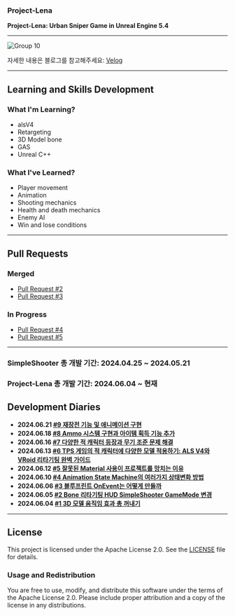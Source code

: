 ### Project-Lena
**Project-Lena: Urban Sniper Game in Unreal Engine 5.4**

---

![Group 10](https://github.com/ChangJin-Lee/Project-Lena/assets/54494793/0de8d96d-7258-4aa2-ba0d-aa82ab008d3f)

자세한 내용은 블로그를 참고해주세요: [Velog](https://velog.io/@whoamicj/posts?tag=UE5)

---


## Learning and Skills Development

### What I'm Learning?
- alsV4
- Retargeting
- 3D Model bone
- GAS
- Unreal C++

### What I've Learned?
- Player movement
- Animation
- Shooting mechanics
- Health and death mechanics
- Enemy AI
- Win and lose conditions

---

## Pull Requests
### Merged
- [Pull Request #2](https://github.com/ChangJin-Lee/Project-Lena/pull/2)
- [Pull Request #3](https://github.com/ChangJin-Lee/Project-Lena/pull/3)
  
### In Progress
- [Pull Request #4](https://github.com/ChangJin-Lee/Project-Lena/pull/4)
- [Pull Request #5](https://github.com/ChangJin-Lee/Project-Lena/pull/5)

---
### SimpleShooter 총 개발 기간: 2024.04.25 ~ 2024.05.21
### Project-Lena 총 개발 기간: 2024.06.04 ~ 현재

## Development Diaries
- **2024.06.21 [#9 재장전 기능 및 애니메이션 구현](https://velog.io/@whoamicj/UE5-Lena-Dev-Diary-6-%EC%9E%AC%EC%9E%A5%EC%A0%84-%EA%B8%B0%EB%8A%A5-%EB%B0%8F-%EC%95%A0%EB%8B%88%EB%A9%94%EC%9D%B4%EC%85%98-%EA%B5%AC%ED%98%84)**
- **2024.06.18 [#8 Ammo 시스템 구현과 아이템 획득 기능 추가](https://velog.io/@whoamicj/UE5-Lena-Dev-Diary-5-Ammo-%EC%8B%9C%EC%8A%A4%ED%85%9C-%EA%B5%AC%ED%98%84%EA%B3%BC-%EC%95%84%EC%9D%B4%ED%85%9C-%ED%9A%8D%EB%93%9D-%EA%B8%B0%EB%8A%A5-%EC%B6%94%EA%B0%80)**
- **2024.06.16 [#7 다양한 적 캐릭터 등장과 무기 조준 문제 해결](https://velog.io/@whoamicj/UE5-Lena-Dev-Diary-4-%EB%8B%A4%EC%96%91%ED%95%9C-%EC%A0%81-%EC%BA%90%EB%A6%AD%ED%84%B0-%EB%93%B1%EC%9E%A5%EA%B3%BC-%EB%AC%B4%EA%B8%B0-%EC%A1%B0%EC%A4%80-%EB%AC%B8%EC%A0%9C-%ED%95%B4%EA%B2%B0)**
- **2024.06.13 [#6 TPS 게임의 적 캐릭터에 다양한 모델 적용하기: ALS V4와 VRoid 리타기팅 완벽 가이드](https://velog.io/@whoamicj/UE5-TPS-%EA%B2%8C%EC%9E%84%EC%9D%98-%EC%A0%81-%EC%BA%90%EB%A6%AD%ED%84%B0%EC%97%90-%EB%8B%A4%EC%96%91%ED%95%9C-%EB%AA%A8%EB%8D%B8-%EC%A0%81%EC%9A%A9%ED%95%98%EA%B8%B0-ALS-V4%EC%99%80-VRoid-%EB%A6%AC%ED%83%80%EA%B8%B0%ED%8C%85-%EC%99%84%EB%B2%BD-%EA%B0%80%EC%9D%B4%EB%93%9C)**
- **2024.06.12 [#5 잘못된 Material 사용이 프로젝트를 망치는 이유](https://velog.io/@whoamicj/UE5-%EC%9E%98%EB%AA%BB%EB%90%9C-Material-%EC%82%AC%EC%9A%A9%EC%9D%B4-%ED%94%84%EB%A1%9C%EC%A0%9D%ED%8A%B8%EB%A5%BC-%EB%A7%9D%EC%B9%98%EB%8A%94-%EC%9D%B4%EC%9C%A0)**
- **2024.06.10 [#4 Animation State Machine의 여러가지 상태변화 방법](https://velog.io/@whoamicj/UE5-Lena-Dev-Diary-2-Animation-State-Machine%EC%9D%98-%EC%97%AC%EB%9F%AC%EA%B0%80%EC%A7%80-%EC%83%81%ED%83%9C%EB%B3%80%ED%99%94-%EB%B0%A9%EB%B2%95-xgzna5f1)**
- **2024.06.06 [#3 블루프린트 OnEvent는 어떻게 만들까](https://velog.io/@whoamicj/UE5-Lena-Dev-Diary-1-%EB%B8%94%EB%A3%A8%ED%94%84%EB%A6%B0%ED%8A%B8-OnEvent%EB%8A%94-%EC%96%B4%EB%96%BB%EA%B2%8C-%EB%A7%8C%EB%93%A4%EA%B9%8C)**
- **2024.06.05 [#2 Bone 리타기팅 HUD SimpleShooter GameMode 변경](https://velog.io/@whoamicj/UE5-Bone-%EB%A6%AC%ED%83%80%EA%B8%B0%ED%8C%85-HUD-SimpleShooter-GameMode-%EB%B3%80%EA%B2%BD)**
- **2024.06.04 [#1 3D 모델 움직임 효과 총 꺼내기](https://velog.io/@whoamicj/UE5-SimpleShooter-3D-%EB%AA%A8%EB%8D%B8-%EC%9B%80%EC%A7%81%EC%9E%84-%ED%9A%A8%EA%B3%BC-%EC%B4%9D-%EA%BA%BC%EB%82%B4%EA%B8%B0)**

---

## License
This project is licensed under the Apache License 2.0. See the [LICENSE](LICENSE) file for details.

### Usage and Redistribution
You are free to use, modify, and distribute this software under the terms of the Apache License 2.0. Please include proper attribution and a copy of the license in any distributions.
